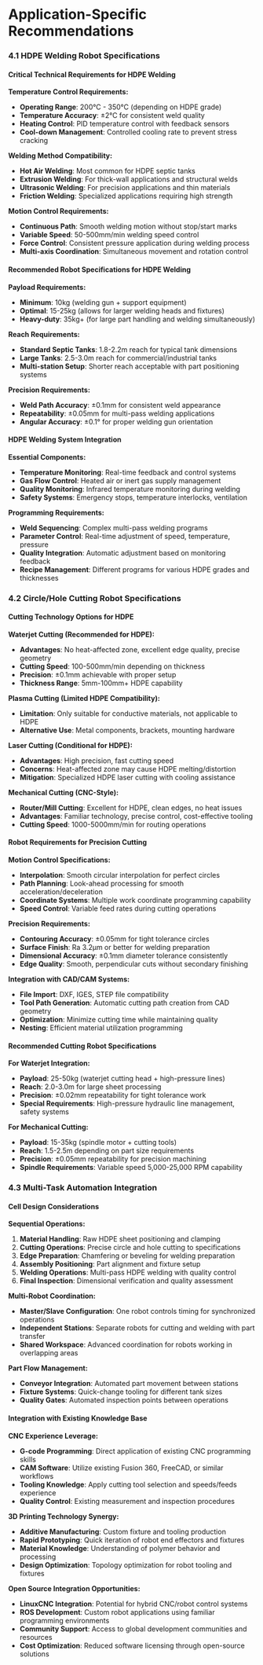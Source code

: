 # Application-Specific Recommendations

### 4.1 HDPE Welding Robot Specifications

#### **Critical Technical Requirements for HDPE Welding**

**Temperature Control Requirements:**
- **Operating Range**: 200°C - 350°C (depending on HDPE grade)
- **Temperature Accuracy**: ±2°C for consistent weld quality
- **Heating Control**: PID temperature control with feedback sensors
- **Cool-down Management**: Controlled cooling rate to prevent stress cracking

**Welding Method Compatibility:**
- **Hot Air Welding**: Most common for HDPE septic tanks
- **Extrusion Welding**: For thick-wall applications and structural welds
- **Ultrasonic Welding**: For precision applications and thin materials
- **Friction Welding**: Specialized applications requiring high strength

**Motion Control Requirements:**
- **Continuous Path**: Smooth welding motion without stop/start marks
- **Variable Speed**: 50-500mm/min welding speed control
- **Force Control**: Consistent pressure application during welding process
- **Multi-axis Coordination**: Simultaneous movement and rotation control

#### **Recommended Robot Specifications for HDPE Welding**

**Payload Requirements:**
- **Minimum**: 10kg (welding gun + support equipment)
- **Optimal**: 15-25kg (allows for larger welding heads and fixtures)
- **Heavy-duty**: 35kg+ (for large part handling and welding simultaneously)

**Reach Requirements:**
- **Standard Septic Tanks**: 1.8-2.2m reach for typical tank dimensions
- **Large Tanks**: 2.5-3.0m reach for commercial/industrial tanks
- **Multi-station Setup**: Shorter reach acceptable with part positioning systems

**Precision Requirements:**
- **Weld Path Accuracy**: ±0.1mm for consistent weld appearance
- **Repeatability**: ±0.05mm for multi-pass welding applications
- **Angular Accuracy**: ±0.1° for proper welding gun orientation

#### **HDPE Welding System Integration**

**Essential Components:**
- **Temperature Monitoring**: Real-time feedback and control systems
- **Gas Flow Control**: Heated air or inert gas supply management
- **Quality Monitoring**: Infrared temperature monitoring during welding
- **Safety Systems**: Emergency stops, temperature interlocks, ventilation

**Programming Requirements:**
- **Weld Sequencing**: Complex multi-pass welding programs
- **Parameter Control**: Real-time adjustment of speed, temperature, pressure
- **Quality Integration**: Automatic adjustment based on monitoring feedback
- **Recipe Management**: Different programs for various HDPE grades and thicknesses

### 4.2 Circle/Hole Cutting Robot Specifications

#### **Cutting Technology Options for HDPE**

**Waterjet Cutting (Recommended for HDPE):**
- **Advantages**: No heat-affected zone, excellent edge quality, precise geometry
- **Cutting Speed**: 100-500mm/min depending on thickness
- **Precision**: ±0.1mm achievable with proper setup
- **Thickness Range**: 5mm-100mm+ HDPE capability

**Plasma Cutting (Limited HDPE Compatibility):**
- **Limitation**: Only suitable for conductive materials, not applicable to HDPE
- **Alternative Use**: Metal components, brackets, mounting hardware

**Laser Cutting (Conditional for HDPE):**
- **Advantages**: High precision, fast cutting speed
- **Concerns**: Heat-affected zone may cause HDPE melting/distortion
- **Mitigation**: Specialized HDPE laser cutting with cooling assistance

**Mechanical Cutting (CNC-Style):**
- **Router/Mill Cutting**: Excellent for HDPE, clean edges, no heat issues
- **Advantages**: Familiar technology, precise control, cost-effective tooling
- **Cutting Speed**: 1000-5000mm/min for routing operations

#### **Robot Requirements for Precision Cutting**

**Motion Control Specifications:**
- **Interpolation**: Smooth circular interpolation for perfect circles
- **Path Planning**: Look-ahead processing for smooth acceleration/deceleration
- **Coordinate Systems**: Multiple work coordinate programming capability
- **Speed Control**: Variable feed rates during cutting operations

**Precision Requirements:**
- **Contouring Accuracy**: ±0.05mm for tight tolerance circles
- **Surface Finish**: Ra 3.2µm or better for welding preparation
- **Dimensional Accuracy**: ±0.1mm diameter tolerance consistently
- **Edge Quality**: Smooth, perpendicular cuts without secondary finishing

**Integration with CAD/CAM Systems:**
- **File Import**: DXF, IGES, STEP file compatibility
- **Tool Path Generation**: Automatic cutting path creation from CAD geometry
- **Optimization**: Minimize cutting time while maintaining quality
- **Nesting**: Efficient material utilization programming

#### **Recommended Cutting Robot Specifications**

**For Waterjet Integration:**
- **Payload**: 25-50kg (waterjet cutting head + high-pressure lines)
- **Reach**: 2.0-3.0m for large sheet processing
- **Precision**: ±0.02mm repeatability for tight tolerance work
- **Special Requirements**: High-pressure hydraulic line management, safety systems

**For Mechanical Cutting:**
- **Payload**: 15-35kg (spindle motor + cutting tools)
- **Reach**: 1.5-2.5m depending on part size requirements  
- **Precision**: ±0.05mm repeatability for precision machining
- **Spindle Requirements**: Variable speed 5,000-25,000 RPM capability

### 4.3 Multi-Task Automation Integration

#### **Cell Design Considerations**

**Sequential Operations:**
1. **Material Handling**: Raw HDPE sheet positioning and clamping
2. **Cutting Operations**: Precise circle and hole cutting to specifications
3. **Edge Preparation**: Chamfering or beveling for welding preparation
4. **Assembly Positioning**: Part alignment and fixture setup
5. **Welding Operations**: Multi-pass HDPE welding with quality control
6. **Final Inspection**: Dimensional verification and quality assessment

**Multi-Robot Coordination:**
- **Master/Slave Configuration**: One robot controls timing for synchronized operations
- **Independent Stations**: Separate robots for cutting and welding with part transfer
- **Shared Workspace**: Advanced coordination for robots working in overlapping areas

**Part Flow Management:**
- **Conveyor Integration**: Automated part movement between stations
- **Fixture Systems**: Quick-change tooling for different tank sizes
- **Quality Gates**: Automated inspection points between operations

#### **Integration with Existing Knowledge Base**

**CNC Experience Leverage:**
- **G-code Programming**: Direct application of existing CNC programming skills
- **CAM Software**: Utilize existing Fusion 360, FreeCAD, or similar workflows
- **Tooling Knowledge**: Apply cutting tool selection and speeds/feeds experience
- **Quality Control**: Existing measurement and inspection procedures

**3D Printing Technology Synergy:**
- **Additive Manufacturing**: Custom fixture and tooling production
- **Rapid Prototyping**: Quick iteration of robot end effectors and fixtures
- **Material Knowledge**: Understanding of polymer behavior and processing
- **Design Optimization**: Topology optimization for robot tooling and fixtures

**Open Source Integration Opportunities:**
- **LinuxCNC Integration**: Potential for hybrid CNC/robot control systems
- **ROS Development**: Custom robot applications using familiar programming environments
- **Community Support**: Access to global development communities and resources
- **Cost Optimization**: Reduced software licensing through open-source solutions
